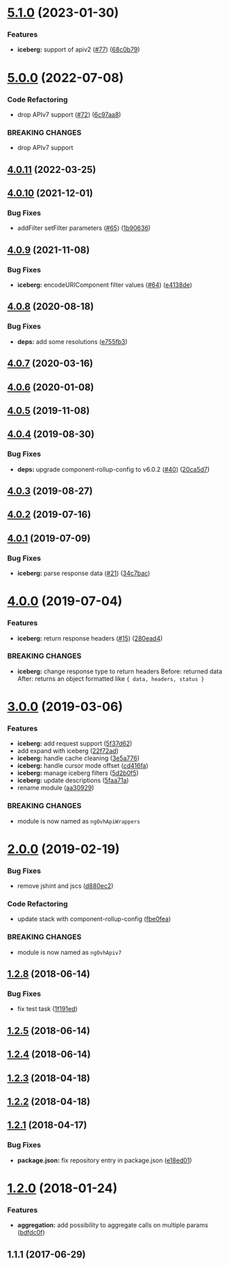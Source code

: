 # [5.1.0](https://github.com/ovh-ux/ng-ovh-api-wrappers/compare/v5.0.0...v5.1.0) (2023-01-30)


### Features

* **iceberg:** support of apiv2 ([#77](https://github.com/ovh-ux/ng-ovh-api-wrappers/issues/77)) ([68c0b79](https://github.com/ovh-ux/ng-ovh-api-wrappers/commit/68c0b7930f0f84be6c92103108e467c3c076aebd))



# [5.0.0](https://github.com/ovh-ux/ng-ovh-api-wrappers/compare/v4.0.11...v5.0.0) (2022-07-08)


### Code Refactoring

* drop APIv7 support ([#72](https://github.com/ovh-ux/ng-ovh-api-wrappers/issues/72)) ([6c97aa8](https://github.com/ovh-ux/ng-ovh-api-wrappers/commit/6c97aa8d96091e098f2b3aa01caf69f59a94cfb5))


### BREAKING CHANGES

* drop APIv7 support



## [4.0.11](https://github.com/ovh-ux/ng-ovh-api-wrappers/compare/v4.0.10...v4.0.11) (2022-03-25)



## [4.0.10](https://github.com/ovh-ux/ng-ovh-api-wrappers/compare/v4.0.9...v4.0.10) (2021-12-01)


### Bug Fixes

* addFilter setFilter parameters ([#65](https://github.com/ovh-ux/ng-ovh-api-wrappers/issues/65)) ([1b90636](https://github.com/ovh-ux/ng-ovh-api-wrappers/commit/1b906361ba88023e39ed2e78aeda0796ae5c96d0))



## [4.0.9](https://github.com/ovh-ux/ng-ovh-api-wrappers/compare/v4.0.8...v4.0.9) (2021-11-08)


### Bug Fixes

* **iceberg:** encodeURIComponent filter values ([#64](https://github.com/ovh-ux/ng-ovh-api-wrappers/issues/64)) ([e4138de](https://github.com/ovh-ux/ng-ovh-api-wrappers/commit/e4138de1d958b83fb7c6c80caaf3e9291f3c1ae2))



## [4.0.8](https://github.com/ovh-ux/ng-ovh-api-wrappers/compare/v4.0.7...v4.0.8) (2020-08-18)


### Bug Fixes

* **deps:** add some resolutions ([e755fb3](https://github.com/ovh-ux/ng-ovh-api-wrappers/commit/e755fb3821c19db302f78fc2c68719fc4aeea27b))



## [4.0.7](https://github.com/ovh-ux/ng-ovh-api-wrappers/compare/v4.0.6...v4.0.7) (2020-03-16)



## [4.0.6](https://github.com/ovh-ux/ng-ovh-api-wrappers/compare/v4.0.5...v4.0.6) (2020-01-08)



## [4.0.5](https://github.com/ovh-ux/ng-ovh-api-wrappers/compare/v4.0.4...v4.0.5) (2019-11-08)



## [4.0.4](https://github.com/ovh-ux/ng-ovh-api-wrappers/compare/v4.0.3...v4.0.4) (2019-08-30)


### Bug Fixes

* **deps:** upgrade component-rollup-config to v6.0.2 ([#40](https://github.com/ovh-ux/ng-ovh-api-wrappers/issues/40)) ([20ca5d7](https://github.com/ovh-ux/ng-ovh-api-wrappers/commit/20ca5d7))



## [4.0.3](https://github.com/ovh-ux/ng-ovh-api-wrappers/compare/v4.0.2...v4.0.3) (2019-08-27)



## [4.0.2](https://github.com/ovh-ux/ng-ovh-api-wrappers/compare/v4.0.1...v4.0.2) (2019-07-16)



## [4.0.1](https://github.com/ovh-ux/ng-ovh-api-wrappers/compare/v4.0.0...v4.0.1) (2019-07-09)


### Bug Fixes

* **iceberg:** parse response data ([#21](https://github.com/ovh-ux/ng-ovh-api-wrappers/issues/21)) ([34c7bac](https://github.com/ovh-ux/ng-ovh-api-wrappers/commit/34c7bac))



# [4.0.0](https://github.com/ovh-ux/ng-ovh-api-wrappers/compare/v3.0.0...v4.0.0) (2019-07-04)


### Features

* **iceberg:** return response headers ([#15](https://github.com/ovh-ux/ng-ovh-api-wrappers/issues/15)) ([280ead4](https://github.com/ovh-ux/ng-ovh-api-wrappers/commit/280ead4))


### BREAKING CHANGES

* **iceberg:** change response type to return headers
  Before:
   returned data
  After:
   returns an object formatted like `{ data, headers, status }`



# [3.0.0](https://github.com/ovh-ux/ng-ovh-api-wrappers/compare/v2.0.0...v3.0.0) (2019-03-06)


### Features

* **iceberg:** add request support ([5f37d62](https://github.com/ovh-ux/ng-ovh-api-wrappers/commit/5f37d62))
* add expand with iceberg ([22f72ad](https://github.com/ovh-ux/ng-ovh-api-wrappers/commit/22f72ad))
* **iceberg:** handle cache cleaning ([3e5a776](https://github.com/ovh-ux/ng-ovh-api-wrappers/commit/3e5a776))
* **iceberg:** handle cursor mode offset ([cd416fa](https://github.com/ovh-ux/ng-ovh-api-wrappers/commit/cd416fa))
* **iceberg:** manage iceberg filters ([5d2b0f5](https://github.com/ovh-ux/ng-ovh-api-wrappers/commit/5d2b0f5))
* **iceberg:** update descriptions ([5faa71a](https://github.com/ovh-ux/ng-ovh-api-wrappers/commit/5faa71a))
* rename module ([aa30929](https://github.com/ovh-ux/ng-ovh-api-wrappers/commit/aa30929))


### BREAKING CHANGES

* module is now named as `ngOvhApiWrappers`



# [2.0.0](https://github.com/ovh-ux/ng-ovh-api-wrappers/compare/v1.2.8...v2.0.0) (2019-02-19)


### Bug Fixes

* remove jshint and jscs ([d880ec2](https://github.com/ovh-ux/ng-ovh-api-wrappers/commit/d880ec2))


### Code Refactoring

* update stack with component-rollup-config ([fbe0fea](https://github.com/ovh-ux/ng-ovh-api-wrappers/commit/fbe0fea))


### BREAKING CHANGES

* module is now named as `ngOvhApiv7`



## [1.2.8](https://github.com/ovh-ux/ng-ovh-api-wrappers/compare/v1.2.5...v1.2.8) (2018-06-14)


### Bug Fixes

* fix test task ([1f191ed](https://github.com/ovh-ux/ng-ovh-api-wrappers/commit/1f191ed))



## [1.2.5](https://github.com/ovh-ux/ng-ovh-api-wrappers/compare/v1.2.4...v1.2.5) (2018-06-14)



## [1.2.4](https://github.com/ovh-ux/ng-ovh-api-wrappers/compare/v1.2.3...v1.2.4) (2018-06-14)



## [1.2.3](https://github.com/ovh-ux/ng-ovh-api-wrappers/compare/1.2.3...v1.2.3) (2018-04-18)



## [1.2.2](https://github.com/ovh-ux/ng-ovh-api-wrappers/compare/1.2.2...v1.2.2) (2018-04-18)



## [1.2.1](https://github.com/ovh-ux/ng-ovh-api-wrappers/compare/v1.2.0...v1.2.1) (2018-04-17)


### Bug Fixes

* **package.json:** fix repository entry in package.json ([e18ed01](https://github.com/ovh-ux/ng-ovh-api-wrappers/commit/e18ed01))



# [1.2.0](https://github.com/ovh-ux/ng-ovh-api-wrappers/compare/1.1.1...v1.2.0) (2018-01-24)


### Features

* **aggregation:** add possibility to aggregate calls on multiple params ([bdfdc0f](https://github.com/ovh-ux/ng-ovh-api-wrappers/commit/bdfdc0f))



## 1.1.1 (2017-06-29)



